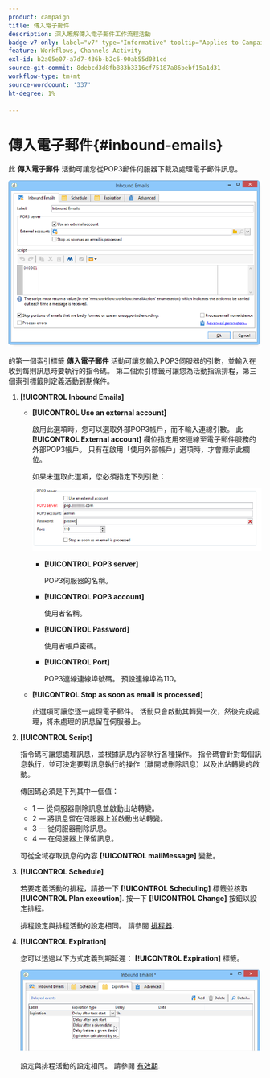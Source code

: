 ```yaml
---
product: campaign
title: 傳入電子郵件
description: 深入瞭解傳入電子郵件工作流程活動
badge-v7-only: label="v7" type="Informative" tooltip="Applies to Campaign Classic v7 only"
feature: Workflows, Channels Activity
exl-id: b2a05e07-a7d7-436b-b2c6-90ab55d031cd
source-git-commit: 8debcd3d8fb883b3316cf75187a86bebf15a1d31
workflow-type: tm+mt
source-wordcount: '337'
ht-degree: 1%

---
```


# 傳入電子郵件{#inbound-emails}



此 **傳入電子郵件** 活動可讓您從POP3郵件伺服器下載及處理電子郵件訊息。

![](assets/email_rec_edit_1.png)

的第一個索引標籤 **傳入電子郵件** 活動可讓您輸入POP3伺服器的引數，並輸入在收到每則訊息時要執行的指令碼。 第二個索引標籤可讓您為活動指派排程，第三個索引標籤則定義活動到期條件。

1. **[!UICONTROL Inbound Emails]**

   * **[!UICONTROL Use an external account]**

      啟用此選項時，您可以選取外部POP3帳戶，而不輸入連線引數。 此 **[!UICONTROL External account]** 欄位指定用來連線至電子郵件服務的外部POP3帳戶。 只有在啟用「使用外部帳戶」選項時，才會顯示此欄位。

      如果未選取此選項，您必須指定下列引數：

      ![](assets/email_rec_edit_1b.png)

      * **[!UICONTROL POP3 server]**

         POP3伺服器的名稱。

      * **[!UICONTROL POP3 account]**

         使用者名稱。

      * **[!UICONTROL Password]**

         使用者帳戶密碼。

      * **[!UICONTROL Port]**

         POP3連線連線埠號碼。 預設連線埠為110。
   * **[!UICONTROL Stop as soon as email is processed]**

      此選項可讓您逐一處理電子郵件。 活動只會啟動其轉變一次，然後完成處理，將未處理的訊息留在伺服器上。


1. **[!UICONTROL Script]**

   指令碼可讓您處理訊息，並根據訊息內容執行各種操作。 指令碼會針對每個訊息執行，並可決定要對訊息執行的操作（離開或刪除訊息）以及出站轉變的啟動。

   傳回碼必須是下列其中一個值：

   * 1 — 從伺服器刪除訊息並啟動出站轉變。
   * 2 — 將訊息留在伺服器上並啟動出站轉變。
   * 3 — 從伺服器刪除訊息。
   * 4 — 在伺服器上保留訊息。

   可從全域存取訊息的內容 **[!UICONTROL mailMessage]** 變數。

1. **[!UICONTROL Schedule]**

   若要定義活動的排程，請按一下 **[!UICONTROL Scheduling]** 標籤並核取 **[!UICONTROL Plan execution]**. 按一下 **[!UICONTROL Change]** 按鈕以設定排程。

   排程設定與排程活動的設定相同。 請參閱 [排程器](scheduler.md).

1. **[!UICONTROL Expiration]**

   您可以透過以下方式定義到期延遲： **[!UICONTROL Expiration]** 標籤。

   ![](assets/email_rec_edit_3.png)

   設定與排程活動的設定相同。 請參閱 [有效期](defining-approvals.md).
